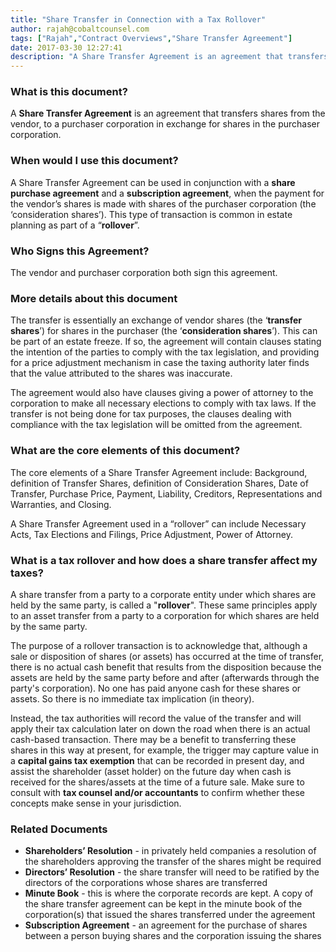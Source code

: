 ```yaml
---
title: "Share Transfer in Connection with a Tax Rollover"
author: rajah@cobaltcounsel.com
tags: ["Rajah","Contract Overviews","Share Transfer Agreement"]
date: 2017-03-30 12:27:41
description: "A Share Transfer Agreement is an agreement that transfers shares from the vendor, to a purchaser corporation in exchange for shares in the purchaser corporation."
---
```




 

### What is this document?
A **Share Transfer Agreement** is an agreement that transfers shares from the vendor, to a purchaser corporation in exchange for shares in the purchaser corporation. 

 

### When would I use this document?
A Share Transfer Agreement can be used in conjunction with a **share purchase agreement** and a **subscription agreement**, when the payment for the vendor’s shares is made with shares of the purchaser corporation (the ‘consideration shares’). This type of transaction is common in estate planning as part of a “**rollover**”.

 

### Who Signs this Agreement?
The vendor and purchaser corporation both sign this agreement.

 

### More details about this document
The transfer is essentially an exchange of vendor shares (the ‘**transfer shares**’) for shares in the purchaser (the ‘**consideration shares**’). This can be part of an estate freeze. If so, the agreement will contain clauses stating the intention of the parties to comply with the tax legislation, and providing for a price adjustment mechanism in case the taxing authority later finds that the value attributed to the shares was inaccurate. 

The agreement would also have clauses giving a power of attorney to the corporation to make all necessary elections to comply with tax laws. If the transfer is not being done for tax purposes, the clauses dealing with compliance with the tax legislation will be omitted from the agreement.

 

### What are the core elements of this document?
The core elements of a Share Transfer Agreement include: Background, definition of Transfer Shares, definition of Consideration Shares, Date of Transfer, Purchase Price, Payment, Liability, Creditors, Representations and Warranties, and Closing.

A Share Transfer Agreement used in a “rollover” can include Necessary Acts, Tax Elections and Filings, Price Adjustment, Power of Attorney.

 

### What is a tax rollover and how does a share transfer affect my taxes?

A share transfer from a party to a corporate entity under which shares are held by the same party, is called a "**rollover**".  These same principles apply to an asset transfer from a party to a corporation for which shares are held by the same party.

The purpose of a rollover transaction is to acknowledge that, although a sale or disposition of shares (or assets) has occurred at the time of transfer, there is no actual cash benefit that results from the disposition because the assets are held by the same party before and after (afterwards through the party's corporation). No one has paid anyone cash for these shares or assets.  So there is no immediate tax implication (in theory). 

Instead, the tax authorities will record the value of the transfer and will apply their tax calculation later on down the road when there is an actual cash-based transaction.  There may be a benefit to transferring these shares in this way at present, for example, the trigger may capture value in a **capital gains tax exemption** that can be recorded in present day, and assist the shareholder (asset holder) on the future day when cash is received for the shares/assets at the time of a future sale.  Make sure to consult with **tax counsel and/or accountants** to confirm whether these concepts make sense in your jurisdiction.

### Related Documents
- **Shareholders’ Resolution** - in privately held companies a resolution of the shareholders approving the transfer of the shares might be required
- **Directors’ Resolution** - the share transfer will need to be ratified by the directors of the corporations whose shares are transferred 
- **Minute Book** - this is where the corporate records are kept. A copy of the share transfer agreement can be kept in the minute book of the corporation(s) that issued the shares transferred under the agreement
- **Subscription Agreement** - an agreement for the purchase of shares between a person buying shares and the corporation issuing the shares
